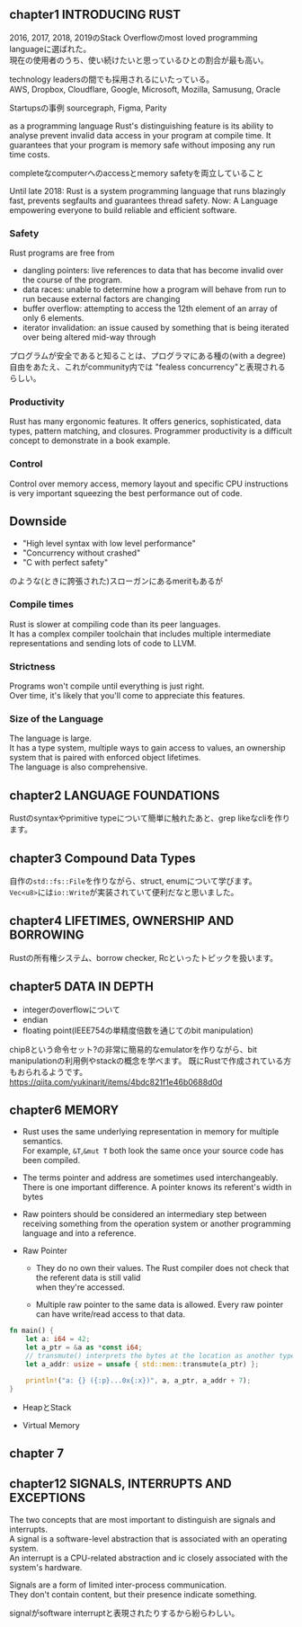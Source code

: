 ## chapter1 INTRODUCING RUST

2016, 2017, 2018, 2019のStack Overflowのmost loved programming languageに選ばれた。  
現在の使用者のうち、使い続けたいと思っているひとの割合が最も高い。

technology leadersの間でも採用されるにいたっている。  
AWS, Dropbox, Cloudflare, Google, Microsoft, Mozilla, Samusung, Oracle

Startupsの事例
sourcegraph, Figma, Parity

as a programming language Rust's distinguishing feature is its ability to analyse prevent invalid data access
in your program at compile time. It guarantees that your program is memory safe without imposing any run time costs.

completeなcomputerへのaccessとmemory safetyを両立していること

Until late 2018: Rust is a system programming language that runs blazingly fast, prevents segfaults and guarantees thread safety.
Now: A Language empowering everyone to build reliable and efficient software.

### Safety

Rust programs are free from

- dangling pointers: live references to data that has become invalid over the course of the program.
- data races: unable to determine how a program will behave from run to run because external factors are changing
- buffer overflow: attempting to access the 12th element of an array of only 6 elements.
- iterator invalidation: an issue caused by something that is being iterated over being altered mid-way through

プログラムが安全であると知ることは、プログラマにある種の(with a degree)自由をあたえ、これがcommunity内では
"fealess concurrency"と表現されるらしい。


### Productivity

Rust has many ergonomic features. It offers generics, sophisticated, data types, pattern matching, and closures.
Programmer productivity is a difficult concept to demonstrate in a book example.

### Control

Control over memory access, memory layout and specific CPU instructions is very important squeezing the best performance out of code.


## Downside

- "High level syntax with low level performance"
- "Concurrency without crashed"
- "C with perfect safety"

のような(ときに誇張された)スローガンにあるmeritもあるが

### Compile times

Rust is slower at compiling code than its peer languages.  
It has a complex compiler toolchain that includes multiple intermediate representations and sending lots of code to LLVM.


### Strictness

Programs won't compile until everything is just right.  
Over time, it's likely that you'll come to appreciate this features.


### Size of the Language

The language is large.  
It has a type system, multiple ways to gain access to values, an ownership system that is paired with enforced object lifetimes.  
The language is also comprehensive.



## chapter2 LANGUAGE FOUNDATIONS

Rustのsyntaxやprimitive typeについて簡単に触れたあと、grep likeなcliを作ります。

## chapter3 Compound Data Types

自作の`std::fs::File`を作りながら、struct, enumについて学びます。  
`Vec<u8>`には`io::Write`が実装されていて便利だなと思いました。

## chapter4 LIFETIMES, OWNERSHIP AND BORROWING

Rustの所有権システム、borrow checker, Rcといったトピックを扱います。

## chapter5 DATA IN DEPTH

* integerのoverflowについて  
* endian
* floating point(IEEE754の単精度倍数を通じてのbit manipulation)

chip8という命令セット?の非常に簡易的なemulatorを作りながら、bit manipulationの利用例やstackの概念を学べます。
既にRustで作成されている方もおられるようです。
https://qiita.com/yukinarit/items/4bdc821f1e46b0688d0d

## chapter6 MEMORY

* Rust uses the same underlying representation in memory for multiple semantics.  
  For example, `&T`,`&mut T` both look the same once your source code has been compiled.
  
* The terms pointer and address are sometimes used interchangeably.  
  There is one important difference. A pointer knows its referent's width in bytes
  
* Raw pointers should be considered an intermediary step between receiving something from the operation system
  or another programming language and into a reference.
  
* Raw Pointer
  * They do no own their values. The Rust compiler does not check that the referent data is still valid  
    when they're accessed.
    
  * Multiple raw pointer to the same data is allowed. Every raw pointer can have write/read access to that data.
  
```rust
fn main() {
    let a: i64 = 42;
    let a_ptr = &a as *const i64;
    // transmute() interprets the bytes at the location as another types.
    let a_addr: usize = unsafe { std::mem::transmute(a_ptr) };

    println!("a: {} ({:p}...0x{:x})", a, a_ptr, a_addr + 7);
}
```

* HeapとStack

* Virtual Memory

## chapter 7

## chapter12 SIGNALS, INTERRUPTS AND EXCEPTIONS

The two concepts that are most important to distinguish are signals and interrupts.  
A signal is a software-level abstraction that is associated with an operating system.  
An interrupt is a CPU-related abstraction and ic closely associated with the system's hardware.

Signals are a form of limited inter-process communication.  
They don't contain content, but their presence indicate something.

signalがsoftware interruptと表現されたりするから紛らわしい。
